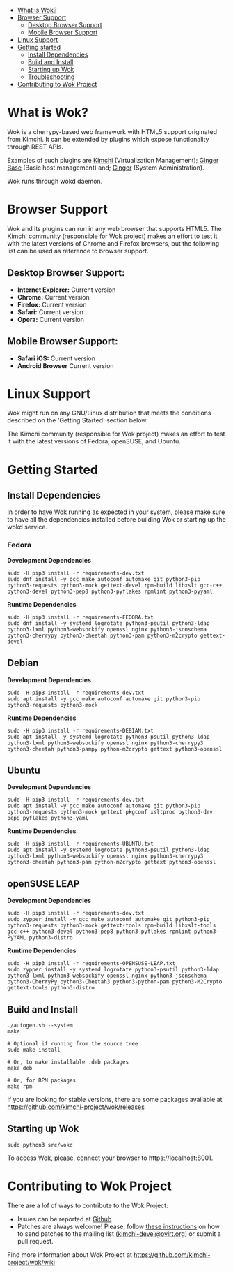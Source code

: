 * [What is Wok?](#what-is-wok)
* [Browser Support](#browser-support)
    * [Desktop Browser Support](#desktop-browser-support)
    * [Mobile Browser Support](#mobile-browser-support)
* [Linux Support](#linux-support)
* [Getting started](#getting-started)
    * [Install Dependencies](#install-dependencies)
    * [Build and Install](#build-and-install)
    * [Starting up Wok](#starting-up-wok)
    * [Troubleshooting](/docs/troubleshooting.md)
* [Contributing to Wok Project](#contributing-to-wok-project)

# What is Wok?

Wok is a cherrypy-based web framework with HTML5 support originated from Kimchi.
It can be extended by plugins which expose functionality through REST APIs.

Examples of such plugins are [Kimchi](https://github.com/kimchi-project/kimchi/)
(Virtualization Management); [Ginger Base](https://github.com/kimchi-project/gingerbase/)
(Basic host management) and; [Ginger](https://github.com/kimchi-project/ginger/)
(System Administration).

Wok runs through wokd daemon.

# Browser Support

Wok and its plugins can run in any web browser that supports HTML5. The
Kimchi community (responsible for Wok project) makes an effort to
test it with the latest versions of Chrome and Firefox browsers, but the
following list can be used as reference to browser support.

## Desktop Browser Support:

* **Internet Explorer:** Current version
* **Chrome:** Current version
* **Firefox:** Current version
* **Safari:** Current version
* **Opera:** Current version

## Mobile Browser Support:

* **Safari iOS:** Current version
* **Android Browser** Current version

# Linux Support

Wok might run on any GNU/Linux distribution that meets the conditions
described on the 'Getting Started' section below.

The Kimchi community (responsible for Wok project) makes an effort to
test it with the latest versions of Fedora, openSUSE, and Ubuntu.

# Getting Started

## Install Dependencies

In order to have Wok running as expected in your system, please make sure to have
all the dependencies installed before building Wok or starting up the wokd service.

### Fedora

**Development Dependencies**

    sudo -H pip3 install -r requirements-dev.txt
    sudo dnf install -y gcc make autoconf automake git python3-pip python3-requests python3-mock gettext-devel rpm-build libxslt gcc-c++ python3-devel python3-pep8 python3-pyflakes rpmlint python3-pyyaml

**Runtime Dependencies**

    sudo -H pip3 install -r requirements-FEDORA.txt
    sudo dnf install -y systemd logrotate python3-psutil python3-ldap python3-lxml python3-websockify openssl nginx python3-jsonschema python3-cherrypy python3-cheetah python3-pam python3-m2crypto gettext-devel

## Debian

**Development Dependencies**

    sudo -H pip3 install -r requirements-dev.txt
    sudo apt install -y gcc make autoconf automake git python3-pip python3-requests python3-mock

**Runtime Dependencies**

    sudo -H pip3 install -r requirements-DEBIAN.txt
    sudo apt install -y systemd logrotate python3-psutil python3-ldap python3-lxml python3-websockify openssl nginx python3-cherrypy3 python3-cheetah python3-pampy python-m2crypto gettext python3-openssl

## Ubuntu

**Development Dependencies**

    sudo -H pip3 install -r requirements-dev.txt
    sudo apt install -y gcc make autoconf automake git python3-pip python3-requests python3-mock gettext pkgconf xsltproc python3-dev pep8 pyflakes python3-yaml

**Runtime Dependencies**

    sudo -H pip3 install -r requirements-UBUNTU.txt
    sudo apt install -y systemd logrotate python3-psutil python3-ldap python3-lxml python3-websockify openssl nginx python3-cherrypy3 python3-cheetah python3-pam python-m2crypto gettext python3-openssl

## openSUSE LEAP

**Development Dependencies**

    sudo -H pip3 install -r requirements-dev.txt
    sudo zypper install -y gcc make autoconf automake git python3-pip python3-requests python3-mock gettext-tools rpm-build libxslt-tools gcc-c++ python3-devel python3-pep8 python3-pyflakes rpmlint python3-PyYAML python3-distro

**Runtime Dependencies**

    sudo -H pip3 install -r requirements-OPENSUSE-LEAP.txt
    sudo zypper install -y systemd logrotate python3-psutil python3-ldap python3-lxml python3-websockify openssl nginx python3-jsonschema python3-CherryPy python3-Cheetah3 python3-python-pam python3-M2Crypto gettext-tools python3-distro

## Build and Install

    ./autogen.sh --system
    make

    # Optional if running from the source tree
    sudo make install

    # Or, to make installable .deb packages
    make deb

    # Or, for RPM packages
    make rpm

If you are looking for stable versions, there are some packages available at https://github.com/kimchi-project/wok/releases

## Starting up Wok

    sudo python3 src/wokd

To access Wok, please, connect your browser to https://localhost:8001.

# Contributing to Wok Project

There are a lof of ways to contribute to the Wok Project:

* Issues can be reported at [Github](https://github.com/kimchi-project/wok/issues)
* Patches are always welcome! Please, follow [these instructions](https://github.com/kimchi-project/wok/wiki/How-to-Contribute)
 on how to send patches to the mailing list (kimchi-devel@ovirt.org) or submit a pull request.

Find more information about Wok Project at https://github.com/kimchi-project/wok/wiki
